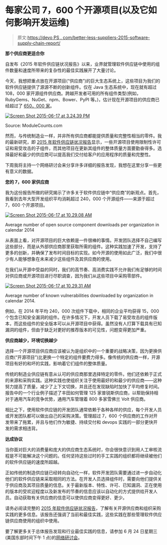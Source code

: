 # 每家公司 7，600 个开源项目(以及它如何影响开发运维)

> 原文:[https://devo PS . com/better-less-suppliers-2015-software-supply-chain-report/](https://devops.com/better-fewer-suppliers-2015-software-supply-chain-report/)

**那个供应商更适合你**

自发布《2015 年软件供应链状况报告》以来，业界就管理软件供应链中使用的组件数量和速度所带来的复杂性的最佳实践展开了大量讨论。

今天，我想把重点放在开源项目(“供应商”)的巨大生态系统上，这些项目为我们的软件供应链提供了源源不断的创新组件。仅在 Java 生态系统中，现在就有超过 108，000 家开源组件供应商。跨越开发者可用的所有组件类型(例如，RubyGems、NuGet、npm、Bower、PyPI 等。)，估计现在开源项目的供应商已经超过了 [650，000 家](https://www.openhub.net)。

[![Screen Shot 2015-06-17 at 3.24.39 PM](../Images/eb6e9da7943d5af9d7de227b05fff76f.png)](https://devops.com/wp-content/uploads/2015/06/Screen-Shot-2015-06-17-at-3.24.39-PM.png)

Source: ModuleCounts.com

然而，与传统制造业一样，并非所有供应商都能提供质量和完整性相当的零件。我的最新研究，即 [2015 年软件供应链状况报告](http://www.sonatype.com/get-it-now/new-research)显示，一些开源项目使用限制性许可证和易受攻击的子组件，而其他项目在更新其组件的整体质量方面要勤奋得多。选择最好和最少的供应商可以提高我们交付给客户的应用程序的质量和完整性。

下周我将主持一个网络研讨会来分享许多详细的报告发现，我想在这里分享一些更有意义的数据。

**您的 7，600 家供应商**

我为这份报告所做的研究揭示了许多关于软件供应链中“供应商”的新观点。首先，我看到去年大型开发组织平均消耗超过 240，000 个开源组件——来源于超过 7，600 个开源项目。

[![Screen Shot 2015-06-17 at 10.29.08 AM](../Images/e700bbd451e3a99d48e41095a58497f8.png)](https://devops.com/wp-content/uploads/2015/06/Screen-Shot-2015-06-17-at-10.29.08-AM.png)

Average number of open source component downloads per organization in calendar 2014

从表面上看，对开源项目的巨大依赖是一件很棒的事情。开发团队选择不自己编写这些部分，而是从外部供应商那里获取所需的组件。这种实践加速了开发，支持了更多的创新，并确保了发布时间目标的实现。如今开源的使用如此广泛，我们中很少有人能够想象在未来减少这些组件及其供应商的使用。

在我们从开源中受益的同时，我们的高节奏、高消费实践不允许我们有足够的时间对供应商或开源项目进行尽职调查，因为我们从这些项目中采购零部件。

[![Screen Shot 2015-06-17 at 10.29.31 AM](../Images/bf11c629fbbade3a2c5cb8519cdf8fb9.png)](https://devops.com/wp-content/uploads/2015/06/Screen-Shot-2015-06-17-at-10.29.31-AM.png)

Average number of known vulnerabilities downloaded by organization in calendar 2014.

例如，在 2014 年平均 240，000 次组件下载中，相同的企业平均获得 15，000 个包含已知安全漏洞的组件。在许多情况下，开发人员下载了易受攻击的组件版本，而这些组件的安全版本可以从开源项目中获得。虽然没有人打算下载具有已知漏洞的组件，但由于缺乏对更好的推荐版本的可见性，问题变得更加严重。

**供应商越少，环境切换越少**

选择一个开源项目供应商应该被认为是组织中的一个重要的战略决策，因为更换供应商(“开源项目”)比更换一个特定的组件要费力得多。像传统的供应商一样，开源项目有好的和坏的实践，影响着它们组件的整体质量。

传统的制造业供应链有意从认可的供应商那里选择特定的零件。他们还依赖于正式的来源和采购实践。这种实践也使组织关注于使用最好的和最少的供应商——这种努力提高了质量，减少了上下文切换，并且还在发现缺陷时加快了平均修复时间。报告中的一个行业例子描述了丰田如何管理 125 家普锐斯供应商，以帮助保持相对于通用汽车的竞争优势，通用汽车管理着 800 多家雪佛兰 Volt 供应商。

相比之下，使用软件供应链的开发团队通常依赖于各种各样的供应，每个开发人员或开发团队都可以做出自己的采购决策。管理超过 7，600 个供应商的工作对开发带来了拖累，并且与他们作为敏捷、持续交付和 devops 实践的一部分更快开发的需求相违背。

**达成协议**

当你面对巨大的消费量和庞大的供应商生态系统时，你会很快意识到用人工审核流程是不可能解决这个问题的。任何坚持这些过时的手工实践的组织都将继续被他们的软件供应链的速度所超越。

正如传统的制造供应链已经转向自动化一样，软件开发团队需要通过进一步自动化他们的软件供应链来采取相同的方法。在开发人员选择组件时，需要向他们提供关于供应商及其项目质量的信息。关于最新版本、特性、许可、已知漏洞、正在使用的版本的受欢迎程度以及新发布的节奏的信息应该以自动化的方式提供给开发人员。自动获取有关供应商的信息可以使供应商变得更好、更少。

请务必阅读完整的 [2015 年软件供应链状况报告](http://www.sonatype.com/get-it-now/new-research)，了解有关开源供应商和组织采购实践的更多信息。该报告还强调了当前和最佳实践，这些实践在那些管理软件供应链供应商使用的组织中使用。

要了解更多关于总体报告发现和行业最佳实践的信息，请参加 6 月 24 日星期三(美国东部时间下午 1 点)的[网络研讨会](http://go.sonatype.com/ssc-webinar)。
